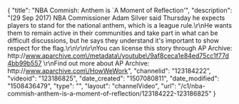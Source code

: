 {
    "title": "NBA Commish: Anthem is `A Moment of Reflection'",
    "description": "(29 Sep 2017) NBA Commissioner Adam Silver said Thursday he expects players to stand for the national anthem, which is a league rule.\r\nHe wants them to remain active in their communities and take part in what can be difficult discussions, but he says they understand it's important to show respect for the flag.\r\n\r\n\r\nYou can license this story through AP Archive: http:\/\/www.aparchive.com\/metadata\/youtube\/9af8ceca1e84ed75cc1f77d4bb99b557 \r\nFind out more about AP Archive: http:\/\/www.aparchive.com\/HowWeWork",
    "channelid": "123184222",
    "videoid": "123186825",
    "date_created": "1507080811",
    "date_modified": "1508436479",
    "type": "",
    "layout": "channelVideo",
    "url": "\/c1\/nba-commish-anthem-is-a-moment-of-reflection\/123184222-123186825"
}